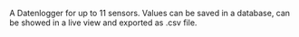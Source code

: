 A Datenlogger for up to 11 sensors. Values can be saved in a database, can be showed in a live view and exported as .csv file.
